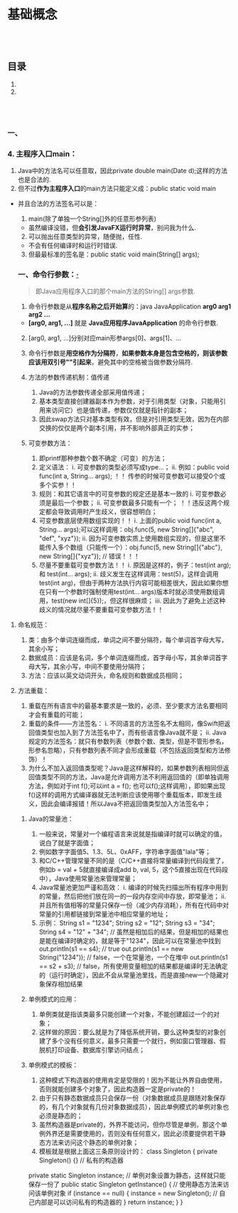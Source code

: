 # 基础概念


<br><br>

## 目录

1. []()
2. []()

<br><br>

### 一、

### 4. 主程序入口main：

1. Java中的方法名可以任意取，因此private double main(Date d);这样的方法也是合法的.
2. 但不过**作为主程序入口**的main方法只能定义成：public static void main
  - 并且合法的方法签名可以是：
    1. main(除了单独一个String[]外的任意形参列表)
      - 虽然编译没错，但**会引发JavaFX运行时异常**，别问我为什么.
    2. 可以抛出任意类型的异常，随便抛，任性.
      - 不会有任何编译时和运行时错误.
    3. 但最最标准的签名是：public static void main(String[] args);

    ### 一、命令行参数：[·](#目录)
    > 即Java应用程序入口的那个main方法的String[] args参数.

    1. 命令行参数是从**程序名称之后开始算**的：java JavaApplication **arg0 arg1 arg2 ...**
      - **[arg0, arg1, ...]** 就是 **Java应用程序JavaApplication** 的命令行参数.
    2. [arg0, arg1, ...]分别对应main形参args[0]、args[1]、...
    3. 命令行参数是**用空格作为分隔符**，**如果参数本身是包含空格的，则该参数应该用双引号""引起来**，避免其中的空格被当做参数分隔符.

    3. 方法的参数传递机制：值传递
        1) Java的方法参数传递全部采用值传递；
        2) 基本类型直接创建器副本作为参数，对于引用类型（对象，只能用引用来访问它）也是值传递，参数仅仅就是指针的副本；
        3) 因此swap方法只对基本类型有效，但是对引用类型无效，因为在内部交换的仅仅是两个副本引用，并不影响外部真正的实参；

    4. 可变参数方法：
        1) 即printf那种参数个数不确定（可变）的方法；
        2) 定义语法：
             i. 可变参数的类型必须写成type...；
             ii. 例如：public void func(int a, String... args);
    ！！ 传参的时候可变参数可以接受0个或多个实参！！
        3) 规则：和其它语言中的可变参数的规定还是基本一致的
             i. 可变参数必须是最后一个参数；
             ii. 可变参数最多只能有一个；
    ！！违反这两个规定都会导致调用时产生歧义，很容想明白；
        4) 可变参数底层使用数组实现的！！
             i. 上面的public void func(int a, String... args);可以这样调用：obj.func(5, new String[]{"abc", "def", "xyz"});
             ii. 因为可变参数实质上使用数组实现的，但是这里不能传入多个数组（只能传一个）：obj.func(5, new String[]{"abc"}, new String[]{"xyz"});  // 错误！！！
        5) 尽量不要重载可变参数方法！！
             i. 原因是这样的，例子：test(int arg);  和  test(int... args);
             ii. 歧义发生在这样调用：test(5)，这样会调用test(int arg)，但由于两种方法执行内容可能相差很大，因此如果你想在只有一个参数时强制使用test(int... args)版本时就必须使用数组调用，test(new int[]{5});，但这样很麻烦；
             iii. 因此为了避免上述这种歧义的情况就尽量不要重载可变参数方法！！

1. 命名规范：
    1) 类：由多个单词连缀而成，单词之间不要分隔符，每个单词首字母大写，其余小写；
    2) 数据成员：应该是名词，多个单词连缀而成，首字母小写，其余单词首字母大写，其余小写，中间不要使用分隔符；
    3) 方法：应该以英文动词开头，命名规则和数据成员相同；

2. 方法重载：
    1) 重载在所有语言中的最基本要求是一致的，必须、至少要求方法名要相同才会有重载的可能；
    2) 重载的条件——方法签名：
         i. 不同语言的方法签名不太相同，像Swift把返回值类型也加入到了方法签名中了，而有些语言像Java就不是；
         ii. Java规定的方法签名：就只有参数列表（参数个数、类型，但是不管形参名，形参名忽略），只有参数列表不同才会形成重载（不包括返回类型和方法修饰）！
    3) 为什么不加入返回值类型呢？Java是这样解释的，如果参数列表相同但返回值类型不同的方法，Java是允许调用方法不利用返回值的（即单独调用方法，例如对于int f();可以int a = f(); 也可以f();这样调用），即如果出现f()这样的调用方式编译器就无法判断应该使用哪个重载版本，即发生歧义，因此会编译报错！所以Java不把返回值类型加入方法签名中；

    1. Java的常量池：
        1) 一般来说，常量对一个编程语言来说就是指编译时就可以确定的值，说白了就是字面值；
        2) 例如数字字面值5、1.3、5L、0xAFF，字符串字面值"lala"等；
        3) 和C/C++管理常量不同的是（C/C++直接将常量编译到代码段里了，例如b = val + 5就直接编译成add b, val, 5，这个5直接出现在代码段中），Java使用常量池来管理常量；
        4) Java常量池更加严谨和高效：
             i. 编译的时候先扫描出所有程序中用到的常量，然后把他们放在同一的一段内存空间中存放，即常量池；
             ii. 并且所有值相等的常量只保存一份（减少内存消耗），所有在代码中对常量的引用都链接到常量池中相应常量的地址；
        5) 示例：
    String s1 = "1234";
    String s2 = "12";
    String s3 = "34";
    String s4 = "12" + "34"; // 虽然是相加后的结果，但是相加的结果也是能在编译时确定的，就是等于"1234"，因此可以在常量池中找到
    out.println(s1 == s4);  // true
    out.println(s1 == new String("1234"));  // false，一个在常量池，一个在堆中
    out.println(s1 == s2 + s3);  // false，所有使用变量相加的结果都是编译时无法确定的（运行时确定），因此不会从常量池里找，而是直接new一个隐藏对象保存相加结果




    1. 单例模式的应用：
        1) 单例类就是指该类最多只能创建一个对象，不能创建超过一个的对象；
        2) 这样做的原因：要么就是为了降低系统开销，要么这种类型的对象创建了多个没有任何意义，最多只需要一个就行，例如窗口管理器、假脱机打印设备、数据库引擎访问结点；

    2. 单例模式的模板：
        1) 这种模式下构造器的使用肯定是受限的！因为不能让外界自由使用，否则就能创建多个对象了，因此构造器一定是private的！
        2) 由于只有静态数据成员只会保存一份（对象数据成员是跟随对象保存的，有几个对象就有几份对象数据成员），因此单例模式的单例对象也必须是静态的；
        3) 虽然构造器是private的，外界不能访问，但你尽管是单例，那这个单例外界还是需要使用的，否则没有任何意义，因此必须要提供若干静态方法来访问这个静态的单例对象；
        4) 模板就是根据上面这三条原则设计的：
    class Singleton {
    	private Singleton() {} // 私有的构造器

    	private static Singleton instance;  // 单例对象设置为静态，这样就只能保存一份了
    	public static Singleton getInstance() { // 使用静态方法来访问该单例对象
    		if (instance == null) {
    			instance = new Singleton(); // 自己内部是可以访问私有的构造器的
    		}
    		return instance;
    	}
    }
